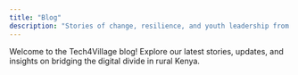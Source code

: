 ```yaml
---
title: "Blog"
description: "Stories of change, resilience, and youth leadership from Tech4Village."
---
```


Welcome to the Tech4Village blog! Explore our latest stories, updates, and insights on bridging the digital divide in rural Kenya. 